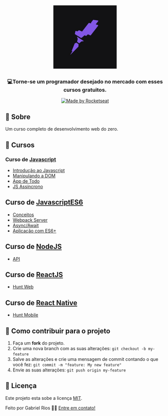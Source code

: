 <h1 align="center">
    <img alt="Starter" src="/.github/images/starter400.jpg"  widht="200px" height="200px" />
</h1>

<h3 align="center">
  💻<strong>Torne-se um programador desejado</strong> no mercado com esses cursos gratuitos.
</h3>

<p align="center">

  <a href="https://rocketseat.com.br">
    <img alt="Made by Rocketseat" src="https://img.shields.io/badge/made%20by-Rocketseat-%23F8952D">
  </a>
  
</p>

## :book: Sobre

Um curso completo de desenvolvimento web do zero.
 
## :open_file_folder: Cursos

### Curso de [Javascript](https://github.com/grioos/cursos-starter/tree/master/javascript)

-   [Introdução ao Javascript](https://github.com/grioos/cursos-starter/tree/master/javascript/modulo01)
-   [Manipulando a DOM](https://github.com/grioos/cursos-starter/tree/master/javascript/modulo02)
-   [App de Todo](https://github.com/grioos/cursos-starter/blob/master/javascript/modulo03-04/index.html)
-   [JS Assíncrono](https://github.com/grioos/cursos-starter/tree/master/javascript/modulo03-04)

## Curso de [JavascriptES6](https://github.com/grioos/cursos-starter/tree/master/javascriptes6)

-   [Conceitos](https://github.com/grioos/cursos-starter/tree/master/javascriptes6/modulo01)
-   [Webpack Server](https://github.com/grioos/cursos-starter/tree/master/javascriptes6/modulo02)
-   [Async/Await](https://github.com/grioos/cursos-starter/tree/master/javascriptes6/modulo03)
-   [Aplicação com ES6+](https://github.com/grioos/cursos-starter/tree/master/javascriptes6/aula)

## Curso de [NodeJS](https://github.com/grioos/cursos-starter/tree/master/nodejs)

-  [API](https://github.com/grioos/cursos-starter/tree/master/nodejs/aula)

## Curso de [ReactJS](https://github.com/grioos/cursos-starter/tree/master/nodejs)

- [Hunt Web](https://github.com/grioos/cursos-starter/tree/master/reactjs/huntweb)

## Curso de [React Native](https://github.com/grioos/cursos-starter/tree/master/react-native)

- [Hunt Mobile](https://github.com/grioos/cursos-starter/tree/master/react-native/hunt)


## :muscle: Como contribuir para o projeto

1. Faça um **fork** do projeto.
2. Crie uma nova branch com as suas alterações: `git checkout -b my-feature`
3. Salve as alterações e crie uma mensagem de commit contando o que você fez: `git commit -m "feature: My new feature"`
4. Envie as suas alterações: `git push origin my-feature`


## 📝 Licença

Este projeto esta sobe a licença [MIT](./LICENSE.md).

Feito por Gabriel Rios 👋🏻 [Entre em contato!](https://www.linkedin.com/in/grioos/)
